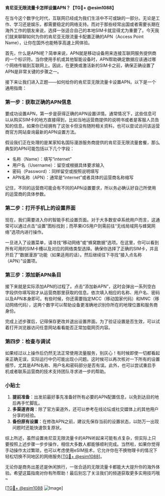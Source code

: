 **肯尼亚无限流量卡怎样设置APN？【TG💪+ @esim1088】**

在当今这个数字化时代，互联网已经成为我们生活中不可或缺的一部分。无论是工作、学习还是娱乐，都需要稳定的网络支持。而对于那些经常出国或者需要长期在海外工作的朋友来说，选择一张适合自己的本地SIM卡就显得尤为重要了。今天我们就来聊聊如何为你的肯尼亚无限流量卡配置正确的APN（Access Point Name），让你在国外也能畅享高速上网体验。

首先，什么是APN呢？简单来说，APN就是移动设备用来连接互联网服务提供商的一个标识符。当你使用手机或其他智能设备时，APN帮助确定数据应该通过哪个网络传输到互联网上。因此，在更换或激活新的SIM卡之前，确保正确设置了APN是非常关键的步骤之一。

接下来让我们进入正题——如何给你的肯尼亚无限流量卡设置APN。以下是一个通用指南：

### 第一步：获取正确的APN信息

要成功设置APN，第一步是获得正确的APN设置详情。通常情况下，这些信息可以从购买SIM卡的地方直接得到，比如当地运营商提供的说明书或者是客服人员告知的信息。如果你已经拥有了这张卡但没有随附相关资料，也可以尝试访问该运营商官方网站查询最新的APN设置方法。

假设我们正在处理的是某家知名国际漫游服务商提供的肯尼亚无限流量套餐，那么典型的APN可能包括以下几个字段：
- 名称（Name）：填写“internet”
- 用户名（Username）：留空或根据具体要求输入
- 密码（Password）：同样留空或按照说明填写
- APN名称（APN）：通常是“internet”或者具体的运营商名称缩写

记住，不同的运营商可能会有不同的APN设置要求，所以务必确认好自己所使用的运营商的具体参数。

### 第二步：打开手机上的设置界面

现在，我们需要进入你的智能手机设置页面。对于大多数安卓系统用户而言，这通常可以通过点击“设置”图标找到；而苹果iOS用户则需前往“无线局域网与蜂窝网络”选项内进行操作。

一旦进入了设置菜单，请寻找“移动网络”或“蜂窝数据”选项。在这里，你可以看到所有可用的SIM卡槽以及对应的网络类型选择。确保你选择了正确的SIM卡，并且开启了“数据漫游”功能（如果适用的话）。然后继续往下寻找“接入点名称（APN）”设置项。

### 第三步：添加新APN条目

接下来就是实际添加APN的过程了。点击“添加新APN”，这时会弹出一系列空白字段供你填写刚才从运营商那里获取的信息。依次填入相应的名称、用户名、密码以及APN本身即可。有些时候，你还需要指定MCC（移动国家代码）和MNC（移动网络代码），这两个数字可以帮助设备更准确地识别你所在的地理位置和服务商身份。

完成上述步骤后，记得保存更改并退出设置界面。为了验证设置是否生效，可以试着打开浏览器访问任意网站看看能否正常加载网页内容。

### 第四步：检查与调试

如果经过以上操作后仍然无法正常使用流量服务，别灰心！有时候即使一切都看起来正确无误，实际运行中仍可能出现小问题。这时候可以再次核对一下所有的设置细节，尤其是APN名称、用户名和密码部分是否有误。此外，也可以尝试重启手机或者联系运营商的技术支持团队寻求进一步的帮助。

### 小贴士

1. **提前准备**：出发前最好事先准备好所有必要的APN配置信息，以免到达目的地后再手忙脚乱。
2. **多渠道咨询**：除了官方渠道外，还可以参考在线论坛或社交媒体上的其他用户分享的经验。
3. **备份原有设置**：在修改APN之前，建议先保存当前的设置状态，以防万一出现问题时还能快速恢复原状。

综上所述，虽然设置肯尼亚无限流量卡的APN听起来可能有点复杂，但实际上只要按照上述步骤一步步操作，相信大多数人都能够顺利完成。当然啦，如果你觉得手动操作太过繁琐，也可以考虑使用eSIM技术，它允许你在不换物理卡的情况下轻松切换不同地区的网络服务[[TG💪+ @esim1088](https://t.me/s/esim1088)]。

无论你是商务出差还是休闲旅行，一张合适的无限流量卡都能大大提升你的海外体验。希望这篇指南对你有所帮助！最后别忘了关注我们的频道获取更多实用技巧哦~ 

[[TG💪+ @esim1088](https://t.me/s/esim1088) ![Image](https://i.postimg.cc/4NQfJmqS/Snipaste-2025-05-13-00-14-12.png)]